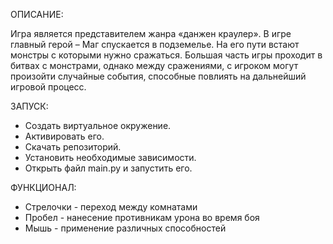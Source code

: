 ОПИСАНИЕ:

Игра является представителем жанра «данжен краулер».
В игре главный герой – Маг спускается в подземелье. На его пути встают монстры с которыми нужно сражаться.
Большая часть игры проходит в битвах с монстрами, однако между сражениями, с игроком могут произойти случайные события, способные повлиять на дальнейший игровой процесс.


ЗАПУСК:

- Создать виртуальное окружение.
- Активировать его.
- Скачать репозиторий.
- Установить необходимые зависимости.
- Открыть файл main.py и запустить его.

ФУНКЦИОНАЛ:

- Стрелочки - переход между комнатами
- Пробел - нанесение противникам урона во время боя
- Мышь - применение различных способностей